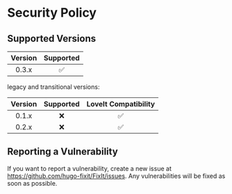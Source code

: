 # Security Policy

## Supported Versions

| Version       | Supported          |
| :-----------: | :----------------: |
| 0.3.x         | :white_check_mark: |

legacy and transitional versions:

| Version       | Supported          | LoveIt Compatibility |
| :-----------: | :----------------: | :------------------: |
| 0.1.x         | :x:                | :white_check_mark:   |
| 0.2.x         | :x:                | :white_check_mark:   |

## Reporting a Vulnerability

If you want to report a vulnerability, create a new issue at https://github.com/hugo-fixit/FixIt/issues. Any vulnerabilities will be fixed as soon as possible.
